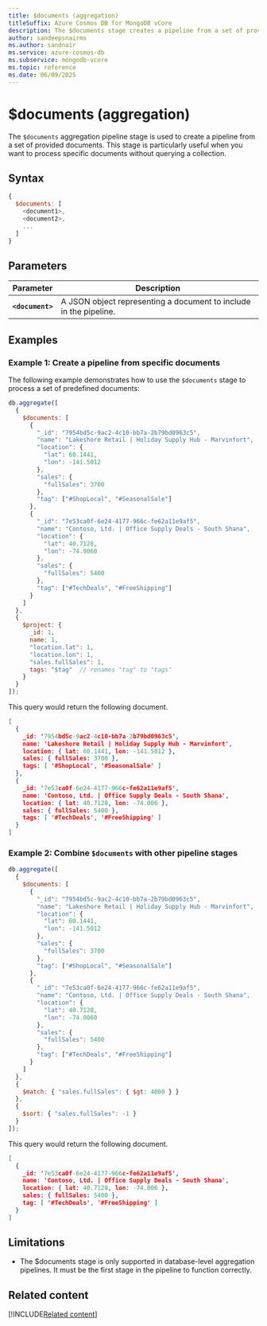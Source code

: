 ```yaml
---
title: $documents (aggregation)
titleSuffix: Azure Cosmos DB for MongoDB vCore
description: The $documents stage creates a pipeline from a set of provided documents.
author: sandeepsnairms
ms.author: sandnair
ms.service: azure-cosmos-db
ms.subservice: mongodb-vcore
ms.topic: reference
ms.date: 06/09/2025
---
```


# $documents (aggregation)

The `$documents` aggregation pipeline stage is used to create a pipeline from a set of provided documents. This stage is particularly useful when you want to process specific documents without querying a collection.

## Syntax

```javascript
{
  $documents: [
    <document1>,
    <document2>,
    ...
  ]
}
```

## Parameters  

| Parameter | Description |
| --- | --- |
| **`<document>`** | A JSON object representing a document to include in the pipeline. |

## Examples

### Example 1: Create a pipeline from specific documents

The following example demonstrates how to use the `$documents` stage to process a set of predefined documents:

```javascript
db.aggregate([
  {
    $documents: [
      {
        "_id": "7954bd5c-9ac2-4c10-bb7a-2b79bd0963c5",
        "name": "Lakeshore Retail | Holiday Supply Hub - Marvinfort",
        "location": {
          "lat": 60.1441,
          "lon": -141.5012
        },
        "sales": {
          "fullSales": 3700
        },
        "tag": ["#ShopLocal", "#SeasonalSale"]
      },
      {
        "_id": "7e53ca0f-6e24-4177-966c-fe62a11e9af5",
        "name": "Contoso, Ltd. | Office Supply Deals - South Shana",
        "location": {
          "lat": 40.7128,
          "lon": -74.0060
        },
        "sales": {
          "fullSales": 5400
        },
        "tag": ["#TechDeals", "#FreeShipping"]
      }
    ]
  },
  {
    $project: {
      _id: 1,
      name: 1,
      "location.lat": 1,
      "location.lon": 1,
      "sales.fullSales": 1,
      tags: "$tag"  // renames "tag" to "tags"
    }
  }
]);
```

This query would return the following document.

```json
[
  {
    _id: '7954bd5c-9ac2-4c10-bb7a-2b79bd0963c5',
    name: 'Lakeshore Retail | Holiday Supply Hub - Marvinfort',
    location: { lat: 60.1441, lon: -141.5012 },
    sales: { fullSales: 3700 },
    tags: [ '#ShopLocal', '#SeasonalSale' ]
  },
  {
    _id: '7e53ca0f-6e24-4177-966c-fe62a11e9af5',
    name: 'Contoso, Ltd. | Office Supply Deals - South Shana',
    location: { lat: 40.7128, lon: -74.006 },
    sales: { fullSales: 5400 },
    tags: [ '#TechDeals', '#FreeShipping' ]
  }
]

```


### Example 2: Combine `$documents` with other pipeline stages

```javascript
db.aggregate([
  {
    $documents: [
      {
        "_id": "7954bd5c-9ac2-4c10-bb7a-2b79bd0963c5",
        "name": "Lakeshore Retail | Holiday Supply Hub - Marvinfort",
        "location": {
          "lat": 60.1441,
          "lon": -141.5012
        },
        "sales": {
          "fullSales": 3700
        },
        "tag": ["#ShopLocal", "#SeasonalSale"]
      },
      {
        "_id": "7e53ca0f-6e24-4177-966c-fe62a11e9af5",
        "name": "Contoso, Ltd. | Office Supply Deals - South Shana",
        "location": {
          "lat": 40.7128,
          "lon": -74.0060
        },
        "sales": {
          "fullSales": 5400
        },
        "tag": ["#TechDeals", "#FreeShipping"]
      }
    ]
  },
  {
    $match: { "sales.fullSales": { $gt: 4000 } }
  },
  {
    $sort: { "sales.fullSales": -1 }
  }
]);
```

This query would return the following document.

```json
[
  {
    _id: '7e53ca0f-6e24-4177-966c-fe62a11e9af5',
    name: 'Contoso, Ltd. | Office Supply Deals - South Shana',
    location: { lat: 40.7128, lon: -74.006 },
    sales: { fullSales: 5400 },
    tag: [ '#TechDeals', '#FreeShipping' ]
  }
]

```


## Limitations

- The $documents stage is only supported in database-level aggregation pipelines.
It must be the first stage in the pipeline to function correctly.

## Related content

[!INCLUDE[Related content](../includes/related-content.md)]
